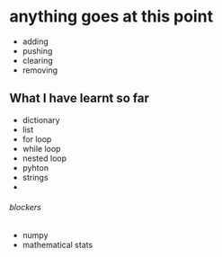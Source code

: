 # anything goes at this point
* adding
* pushing
* clearing
* removing 

## What I have learnt so far
* dictionary 
* list
* for loop
* while loop
* nested loop
* pyhton
* strings
*
###### blockers
* numpy
* mathematical stats

